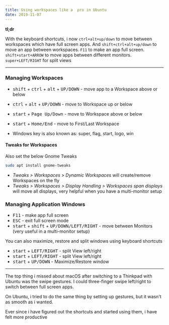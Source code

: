 ```yaml
---
title: Using workspaces like a  pro in Ubuntu
date: 2019-11-07
---
```


**tl;dr**

With the keyboard shortcuts, i now `ctrl+alt+up/down` to move between workspaces which have full screen apps. And `shift+ctrl+alt+up/down` to move an app between workspaces. `F11` to make an app full screen. `shift+start+ARROW` to move apps between different monitors. `super+LEFT/RIGHT` for split views

---

### Managing Workspaces
- <kbd>shift</kbd> + <kbd>ctrl</kbd> + <kbd>alt</kbd> + <kbd>UP/DOWN</kbd> - move app to a Workspace above or below
- <kbd>ctrl</kbd> + <kbd>alt</kbd> + <kbd>UP/DOWN</kbd> - move to Workspace up or below
- <kbd>start</kbd> + <kbd>Page Up/Down</kbd> - move to Workspace above or below
- <kbd>start</kbd> + <kbd>Home/End</kbd> - move to First/Last Workspace

- Windows key is also known as: super, flag, start, logo, win

#### Tweaks for Workspaces
Also set the below Gnome Tweaks

```bash
sudo apt install gnome-tweaks
``` 

- _Tweaks > Workspaces > Dynamic Workspaces_ will create/remove Workspaces on the fly
- _Tweaks > Workspaces > Display Handling > Workspaces span displays_ will move all displays, very helpful when you have a multi-monitor setup

### Managing Application Windows

- <kbd>F11</kbd> - make app full screen
- <kbd>ESC</kbd> - exit full screen mode
- <kbd>start</kbd> + <kbd>shift</kbd> + <kbd>UP/DOWN/LEFT/RIGHT</kbd> - move between Monitors (very useful in a multi-monitor setup)

You can also maximize, restore and split windows using keyboard shortcuts

- <kbd>start</kbd> + <kbd>LEFT/RIGHT</kbd> - split View left/right
- <kbd>start</kbd> + <kbd>LEFT/RIGHT</kbd> - split View left/right
- <kbd>start</kbd> + <kbd>UP/DOWN</kbd> - Maximize/Restore window

---

The top thing i missed about macOS after switching to a Thinkpad with Ubuntu was the swipe gestures. I could three-finger swipe left/right to switch between full screen apps. 

On Ubuntu, i tried to do the same thing by setting up gestures, but it wasn't as smooth as i wanted.

Ever since i have figured out the shortcuts and started using them, i have felt more productive
